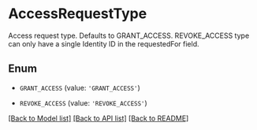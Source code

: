 # AccessRequestType

Access request type. Defaults to GRANT_ACCESS. REVOKE_ACCESS type can only have a single Identity ID in the requestedFor field.

## Enum

* `GRANT_ACCESS` (value: `'GRANT_ACCESS'`)

* `REVOKE_ACCESS` (value: `'REVOKE_ACCESS'`)

[[Back to Model list]](../README.md#documentation-for-models) [[Back to API list]](../README.md#documentation-for-api-endpoints) [[Back to README]](../README.md)


